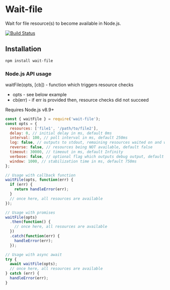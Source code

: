 # Wait-file

Wait for file resource(s) to become available in Node.js.

[![Build Status](https://travis-ci.com/endiliey/wait-file.svg?branch=master)](https://travis-ci.com/endiliey/wait-file)

## Installation

```bash
npm install wait-file
```

### Node.js API usage

waitFile(opts, [cb]) - function which triggers resource checks

- opts - see below example
- cb(err) - if err is provided then, resource checks did not succeed

Requires Node.js v8.9+

```javascript
const { waitFile } = require('wait-file');
const opts = {
  resources: ['file1', '/path/to/file2'],
  delay: 0, // initial delay in ms, default 0ms
  interval: 100, // poll interval in ms, default 250ms
  log: false, // outputs to stdout, remaining resources waited on and when complete or errored, default false
  reverse: false, // resources being NOT available, default false
  timeout: 30000, // timeout in ms, default Infinity
  verbose: false, // optional flag which outputs debug output, default false
  window: 1000, // stabilization time in ms, default 750ms
};

// Usage with callback function
waitFile(opts, function(err) {
  if (err) {
    return handleError(err);
  }
  // once here, all resources are available
});

// Usage with promises
waitFile(opts)
  .then(function() {
    // once here, all resources are available
  })
  .catch(function(err) {
    handleError(err);
  });

// Usage with async await
try {
  await waitFile(opts);
  // once here, all resources are available
} catch (err) {
  handleError(err);
}
```
